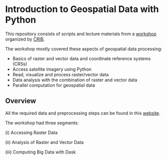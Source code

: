 # Introduction to Geospatial Data with Python

This repository consists of scripts and lecture materials from a [workshop](https://itc-crib.github.io/2024-02-14-Geospatial-Python-Workshop/) organized by [CRIB](https://www.itc.nl/about-itc/centres-of-expertise/big-geodata/).

The workshop mostly covered these aspects of geospatial data processing:
- Basics of raster and vector data and coordinate reference systems (CRSs)
- Access satellite imagery using Python
- Read, visualize and process raster/vector data
- Data analysis with the combination of raster and vector data
- Parallel computation for geospatial data

## Overview
All the required data and preprocessing steps can be found in this [website](https://carpentries-incubator.github.io/geospatial-python/index.html).

The workshop had three segments:

(i) Accessing Raster Data

(ii) Analysis of Raster and Vector Data

(iii) Computing Big Data with Dask


